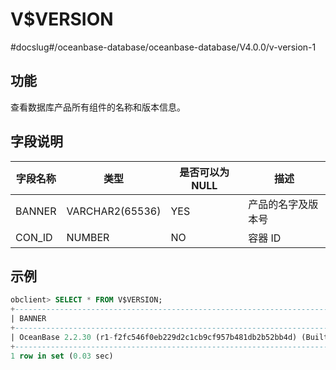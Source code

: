 V$VERSION 
==============================
#docslug#/oceanbase-database/oceanbase-database/V4.0.0/v-version-1


**功能** 
---------------------------

查看数据库产品所有组件的名称和版本信息。

**字段说明** 
-----------------------------



| **字段名称** |     **类型**      | **是否可以为 NULL** |  **描述**   |
|----------|-----------------|----------------|-----------|
| BANNER   | VARCHAR2(65536) | YES            | 产品的名字及版本号 |
| CON_ID   | NUMBER          | NO             | 容器 ID     |



示例 
-----------------------

```sql
obclient> SELECT * FROM V$VERSION;
+---------------------------------------------------------------------------------------------+--------+
| BANNER                                                                                      | CON_ID |
+---------------------------------------------------------------------------------------------+--------+
| OceanBase 2.2.30 (r1-f2fc546f0eb229d2c1cb9cf957b481db2b52bb4d) (Built Oct 21 2019 21:23:43) |      0 |
+---------------------------------------------------------------------------------------------+--------+
1 row in set (0.03 sec)
```



